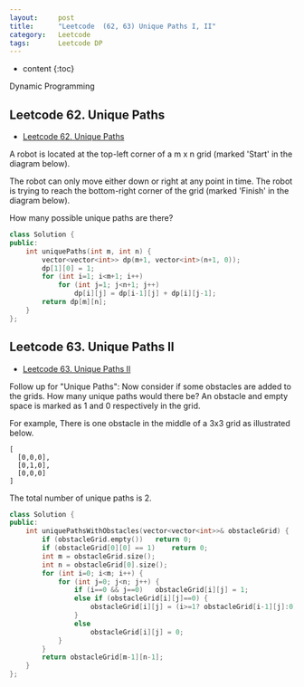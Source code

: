```yaml
---
layout:     post
title:      "Leetcode  (62, 63) Unique Paths I, II"
category:   Leetcode 
tags:		Leetcode DP
---
```


* content
{:toc}

Dynamic Programming

## Leetcode 62. Unique Paths

* [Leetcode 62. Unique Paths](https://leetcode.com/problems/unique-paths/)

A robot is located at the top-left corner of a m x n grid (marked 'Start' in the diagram below).

The robot can only move either down or right at any point in time. The robot is trying to reach the bottom-right corner of the grid (marked 'Finish' in the diagram below).

How many possible unique paths are there?

```cpp
class Solution {
public:
    int uniquePaths(int m, int n) {
        vector<vector<int>> dp(m+1, vector<int>(n+1, 0));
        dp[1][0] = 1;
        for (int i=1; i<m+1; i++)
            for (int j=1; j<n+1; j++)
                dp[i][j] = dp[i-1][j] + dp[i][j-1];
        return dp[m][n];
    }
};
```

## Leetcode 63. Unique Paths II

* [Leetcode 63. Unique Paths II](hhttps://leetcode.com/problems/unique-paths-ii/)

Follow up for "Unique Paths": Now consider if some obstacles are added to the grids. How many unique paths would there be? An obstacle and empty space is marked as 1 and 0 respectively in the grid.

For example, There is one obstacle in the middle of a 3x3 grid as illustrated below.

```
[
  [0,0,0],
  [0,1,0],
  [0,0,0]
]
```

The total number of unique paths is 2.

```cpp
class Solution {
public:
    int uniquePathsWithObstacles(vector<vector<int>>& obstacleGrid) {
        if (obstacleGrid.empty())   return 0;
        if (obstacleGrid[0][0] == 1)    return 0;
        int m = obstacleGrid.size();
        int n = obstacleGrid[0].size();
        for (int i=0; i<m; i++) {
            for (int j=0; j<n; j++) {
                if (i==0 && j==0)   obstacleGrid[i][j] = 1;
                else if (obstacleGrid[i][j]==0) {
                    obstacleGrid[i][j] = (i>=1? obstacleGrid[i-1][j]:0) + (j>=1 ? obstacleGrid[i][j-1]:0);
                }
                else
                    obstacleGrid[i][j] = 0;
            }
        }
        return obstacleGrid[m-1][n-1];
    }
};
```